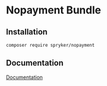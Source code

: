 # Nopayment Bundle

## Installation

```
composer require spryker/nopayment
```

## Documentation

[Documentation](https://spryker.github.io)
